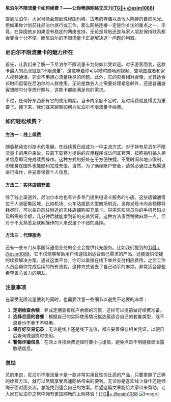 **尼泊尔不限流量卡如何续费？——让你畅游网络无压力[[TG💪+ @esim1088](https://t.me/s/esim1088)]**

提到尼泊尔，大家可能会想到珠穆朗玛峰、古老的寺庙以及令人陶醉的自然风光。但如果你计划前往尼泊尔旅行或工作，那么网络连接一定是你关注的重点之一。毕竟，在异国他乡如果没有稳定的网络支持，无论是导航还是与家人朋友保持联系都会变得十分不便。而尼泊尔的不限流量卡正是解决这一问题的利器。

### 尼泊尔不限流量卡的魅力所在

首先，让我们来了解一下尼泊尔不限流量卡为何如此受欢迎。对于游客而言，这款卡最大的亮点就是“不限流量”，这意味着你可以随时随地刷视频、查地图或者和家人视频通话，完全不用担心流量耗尽的问题。此外，它的资费相对合理，尤其适合长时间逗留在尼泊尔的人群使用。无论是商务人士需要处理紧急邮件，还是普通游客想随时分享旅行照片，这款卡都能满足你的需求。

不过，任何好东西都有它的使用周期，当卡内余额不足时，及时续费就显得尤为重要了。接下来，我们就来聊聊如何为尼泊尔不限流量卡续费。

### 如何轻松续费？

#### 方法一：线上续费

随着移动支付技术的发展，在线续费已经成为一种主流方式。对于持有尼泊尔不限流量卡的用户来说，只需下载官方提供的应用程序或访问其官网，按照指引输入相关信息即可完成续费操作。这种方式的好处在于方便快捷，不受时间和地点限制，即使身在国外也能顺利完成充值。当然，为了确保账户安全，请务必通过正规渠道进行操作，并妥善保管个人信息。

#### 方法二：实体店铺充值

除了线上渠道外，尼泊尔本地也有许多专门提供电话卡服务的小店。这些店铺通常位于人流密集区域，比如机场、火车站或是大型商场附近。当你发现卡内余额即将耗尽时，可以亲自前往附近的实体店铺购买充值卡。只需告知店员你的手机号码以及所需的金额，几分钟后就能拿到新的充值凭证。这种方法虽然稍微麻烦一点，但对于不太熟悉互联网操作的人来说是个不错的选择。

#### 方法三：代理服务

还有一些专门从事国际通信业务的企业会提供代充服务。比如我们提到的[TG💪+ @esim1088](https://t.me/s/esim1088)，它不仅能够帮助用户快速找到适合自己需求的产品，还能提供便捷的续费解决方案。通过这类平台，你可以直接在线下单并支付相应费用，之后工作人员会帮你完成后续的所有流程。这种方式省去了自己动手的麻烦，非常适合那些希望省心省力的朋友。

### 注意事项

在享受无限流量便利的同时，也需要注意一些细节以避免不必要的麻烦：

1. **定期检查余额**：养成定期查看账户余额的习惯，这样可以提前做好续费准备。
2. **选择合适的套餐**：根据自己的实际使用情况挑选最适合自己的套餐类型，既不浪费也不至于不够用。
3. **保存好交易记录**：无论是线上还是线下充值，都应妥善保存相关凭证，以便日后查询或退换时使用。
4. **警惕诈骗信息**：在网上寻找续费途径时要小心谨慎，避免点击不明链接或泄露敏感信息。

### 总结

总的来说，尼泊尔不限流量卡是一款非常实用且性价比高的产品，只要掌握了正确的续费方法，就可以尽情享受高速网络带来的便利。无论你是喜欢线上操作还是倾向于面对面交流，总能找到适合自己的方案。希望这篇文章能给大家带来帮助，让大家在尼泊尔之旅中拥有更加顺畅的上网体验！[[TG💪+ @esim1088](https://t.me/s/esim1088) ![Image](https://i.postimg.cc/4NQfJmqS/Snipaste-2025-05-13-00-14-12.png)]